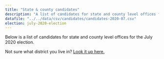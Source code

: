 ```yaml
---
title: "State & county candidates"
description: "A list of candidates for state and county level offices for the July 2020 election."
datafile: "../../data/csv/candidates/candidates-2020-07.csv"
election: july-2020-election
---
```


Below is a list of candidates for state and county level offices for the July 2020 election.

Not sure what district you live in? [Look it up here.](https://www1.maine.gov/portal/government/edemocracy/voter_lookup.php)
